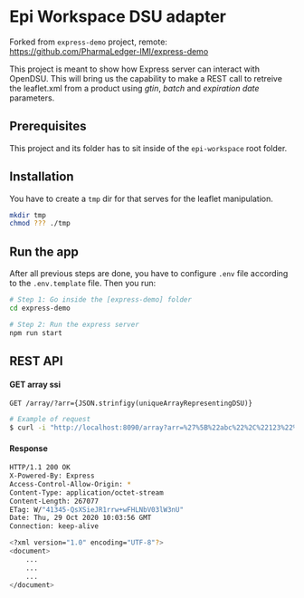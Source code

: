 # Epi Workspace DSU adapter

Forked from `express-demo` project, remote: https://github.com/PharmaLedger-IMI/express-demo 

This project is meant to show how Express server can interact with OpenDSU. This will bring us the capability to make a REST call to retreive the leaflet.xml from a product using _gtin_, _batch_ and _expiration date_ parameters.

## Prerequisites
This project and its folder has to sit inside of the `epi-workspace` root folder.

## Installation
You have to create a `tmp` dir for that serves for the leaflet manipulation.
```sh
mkdir tmp
chmod ??? ./tmp
```

## Run the app
After all previous steps are done, you have to configure `.env` file according to the `.env.template` file. Then you run:

```sh
# Step 1: Go inside the [express-demo] folder
cd express-demo

# Step 2: Run the express server
npm run start
```

## REST API

#### GET array ssi
`GET /array/?arr={JSON.strinfigy(uniqueArrayRepresentingDSU)}`
```sh
# Example of request
$ curl -i "http://localhost:8090/array?arr=%27%5B%22abc%22%2C%22123%22%5D%27"
```

#### Response

```sh
HTTP/1.1 200 OK
X-Powered-By: Express
Access-Control-Allow-Origin: *
Content-Type: application/octet-stream
Content-Length: 267077
ETag: W/"41345-QsXSieJR1rrw+wFHLNbV03lW3nU"
Date: Thu, 29 Oct 2020 10:03:56 GMT
Connection: keep-alive

<?xml version="1.0" encoding="UTF-8"?>
<document>
    ...
    ...
    ...
</document>
```
